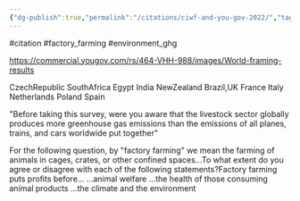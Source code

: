 ```yaml
---
{"dg-publish":true,"permalink":"/citations/ciwf-and-you-gov-2022/","tags":["#citation","#factory_farming","#environment_ghg"],"created":"2025-10-23T17:42:45.034+01:00","updated":"2025-10-23T18:06:08.812+01:00"}
---
```


#citation #factory_farming #environment_ghg 

https://commercial.yougov.com/rs/464-VHH-988/images/World-framing-results

CzechRepublic SouthAfrica Egypt India NewZealand Brazil,UK France Italy Netherlands Poland Spain

"Before taking this survey, were you aware that the
livestock sector globally produces more greenhouse gas
emissions than the emissions of all planes, trains, and
cars worldwide put together"

For the following question, by "factory farming" we mean
the farming of animals in cages, crates, or other confined
spaces...To what extent do you agree or disagree with each
of the following statements?Factory farming puts profits
before...
...animal welfare
...the health of those consuming animal products
...the climate and the environment